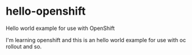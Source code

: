 # hello-openshift
Hello world example for use with OpenShift

I'm learning openshift and this is an hello world example for use with oc rollout and so. 
